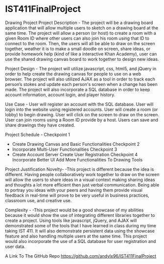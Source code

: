 # IST411FinalProject


Drawing Project
Project Description - The project will be a drawing board application that will allow multiple users to sketch on a drawing board at the same time. The project will allow a person (or host) to create a room with a given Room ID where other users can also join his room using that ID to connect to the room. Then, the users will all be able to draw on the screen together, weather it is to make a small doodle on screen, share ideas, or provide homework help (kind of like a interactive Khan Academy), user can use the shared drawing canvas board to work together to design new ideas.

Project Design - 
The project will utilize javascript, css, html5, and jQuery in order to help create the drawing canvas for people to use on a web browser. The project will also utilized AJAX as a tool in order to track each person’s stokes and update each person's screen when a change has been made. The project will also incorporate a SQL database in order to keep account information, account login, and player history.

Use Case - 
User will register an account with the SQL database.
User will login into the website using registered accounts. 
User will create a room (or lobby) to begin drawing. 
User will click on the screen to draw on the screen. 
User can join rooms using a Room ID provide by a host. 
Users can save and share drawings they have created.

Project Schedule -
Checkpoint 1
- Create Drawing Canvas and Basic Functionalities
Checkpoint 2 
- Incorporate Multi-User Functionalities
Checkpoint 3 
- Create Account Server 
Create User Registration
Checkpoint 4 
Incorporate Better UI 
Add More Functionalities To Drawing Tools

Project Justification 
Novelty- -This project is different because the idea is different. Having people collaboratively work together to draw on the screen will allow the users to share ideas in a visual context making sharing ideas and thoughts a lot more efficient then just verbal communication. Being able to portray you ideas with your peers and having them provide visual feedback in real-time will prove to be very useful in business practices, classroom use, and creative use. 

Complexity - -This project would be a good showcase of my abilities because it would show the use of integrating different libraries together to create a project. Using tools like javascript, jQuery, and AJAX will demonstrated some of the tools that I have learned in class during my time taking IST 411. It will also demonstrate persistent data using the showcase feature and also handling multiple users at the same time. This project would also incorporate the use of a SQL database for user registration and user data.


A Link To The GitHub Repo
https://github.com/andylx96/IST411FinalProject
